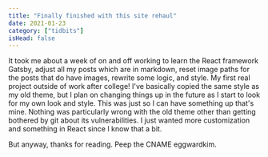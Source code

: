 ```yaml
---
title: "Finally finished with this site rehaul"
date: 2021-01-23
category: ["tidbits"]
isHead: false
---
```


It took me about a week of on and off working to learn the React framework Gatsby, adjust all my posts which are in markdown, reset image paths for the posts that do have images, rewrite some logic, and style. My first real project outside of work after college! I've basically copied the same style as my old theme, but I plan on changing things up in the future as I start to look for my own look and style. This was just so I can have something up that's mine. Nothing was particularly wrong with the old theme other than getting bothered by git about its vulnerabilities. I just wanted more customization and something in React since I know that a bit. 

But anyway, thanks for reading. Peep the CNAME eggwardkim. 